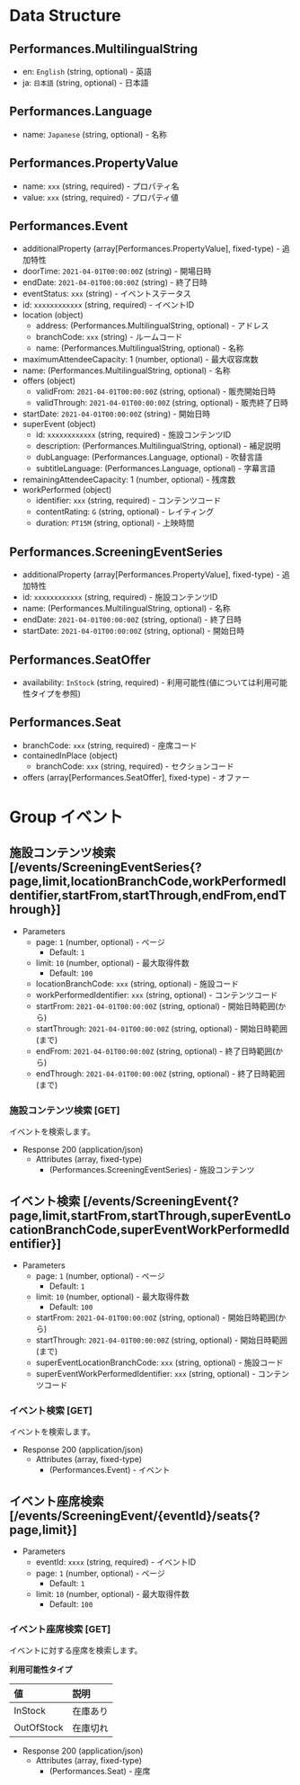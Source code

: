 # Data Structure

## Performances.MultilingualString
+ en: `English` (string, optional) - 英語
+ ja: `日本語` (string, optional) - 日本語

## Performances.Language
+ name: `Japanese` (string, optional) - 名称

## Performances.PropertyValue
+ name: `xxx` (string, required) - プロパティ名
+ value: `xxx` (string, required) - プロパティ値

## Performances.Event
+ additionalProperty (array[Performances.PropertyValue], fixed-type) - 追加特性
+ doorTime: `2021-04-01T00:00:00Z` (string) - 開場日時
+ endDate: `2021-04-01T00:00:00Z` (string) - 終了日時
+ eventStatus: `xxx` (string) - イベントステータス
+ id: `xxxxxxxxxxxx` (string, required) - イベントID
+ location (object)
    + address: (Performances.MultilingualString, optional) - アドレス
    + branchCode: `xxx` (string) - ルームコード
    + name: (Performances.MultilingualString, optional) - 名称
+ maximumAttendeeCapacity: 1 (number, optional) - 最大収容席数
+ name: (Performances.MultilingualString, optional) - 名称
+ offers (object)
    + validFrom: `2021-04-01T00:00:00Z` (string, optional) - 販売開始日時
    + validThrough: `2021-04-01T00:00:00Z` (string, optional) - 販売終了日時
+ startDate: `2021-04-01T00:00:00Z` (string) - 開始日時
+ superEvent (object)
    + id: `xxxxxxxxxxxx` (string, required) - 施設コンテンツID
    + description: (Performances.MultilingualString, optional) - 補足説明
    + dubLanguage: (Performances.Language, optional) - 吹替言語
    + subtitleLanguage: (Performances.Language, optional) - 字幕言語
+ remainingAttendeeCapacity: 1 (number, optional) - 残席数
+ workPerformed (object)
    + identifier: `xxx` (string, required) - コンテンツコード
    + contentRating: `G` (string, optional) - レイティング
    + duration: `PT15M` (string, optional) - 上映時間

## Performances.ScreeningEventSeries
+ additionalProperty (array[Performances.PropertyValue], fixed-type) - 追加特性
+ id: `xxxxxxxxxxxx` (string, required) - 施設コンテンツID
+ name: (Performances.MultilingualString, optional) - 名称
+ endDate: `2021-04-01T00:00:00Z` (string, optional) - 終了日時
+ startDate: `2021-04-01T00:00:00Z` (string, optional) - 開始日時

## Performances.SeatOffer
+ availability: `InStock` (string, required) - 利用可能性(値については利用可能性タイプを参照)

## Performances.Seat
+ branchCode: `xxx` (string, required) - 座席コード
+ containedInPlace (object)
    + branchCode: `xxx` (string, required) - セクションコード
+ offers (array[Performances.SeatOffer], fixed-type) - オファー

# Group イベント

## 施設コンテンツ検索 [/events/ScreeningEventSeries{?page,limit,locationBranchCode,workPerformedIdentifier,startFrom,startThrough,endFrom,endThrough}]

+ Parameters
    + page: `1` (number, optional) - ページ
      + Default: `1`
    + limit: `10` (number, optional) - 最大取得件数
      + Default: `100`
    + locationBranchCode: `xxx` (string, optional) - 施設コード
    + workPerformedIdentifier: `xxx` (string, optional) - コンテンツコード
    + startFrom: `2021-04-01T00:00:00Z` (string, optional) - 開始日時範囲(から)
    + startThrough: `2021-04-01T00:00:00Z` (string, optional) - 開始日時範囲(まで)
    + endFrom: `2021-04-01T00:00:00Z` (string, optional) - 終了日時範囲(から)
    + endThrough: `2021-04-01T00:00:00Z` (string, optional) - 終了日時範囲(まで)

### 施設コンテンツ検索 [GET]
イベントを検索します。

+ Response 200 (application/json)
    + Attributes (array, fixed-type)
        + (Performances.ScreeningEventSeries) - 施設コンテンツ

<!-- include(../response/400.md) -->

## イベント検索 [/events/ScreeningEvent{?page,limit,startFrom,startThrough,superEventLocationBranchCode,superEventWorkPerformedIdentifier}]

+ Parameters
    + page: `1` (number, optional) - ページ
      + Default: `1`
    + limit: `10` (number, optional) - 最大取得件数
      + Default: `100`
    + startFrom: `2021-04-01T00:00:00Z` (string, optional) - 開始日時範囲(から)
    + startThrough: `2021-04-01T00:00:00Z` (string, optional) - 開始日時範囲(まで)
    + superEventLocationBranchCode: `xxx` (string, optional) - 施設コード
    + superEventWorkPerformedIdentifier: `xxx` (string, optional) - コンテンツコード

### イベント検索 [GET]
イベントを検索します。

+ Response 200 (application/json)
    + Attributes (array, fixed-type)
        + (Performances.Event) - イベント

<!-- include(../response/400.md) -->

## イベント座席検索 [/events/ScreeningEvent/{eventId}/seats{?page,limit}]

+ Parameters
    + eventId: `xxxx` (string, required) - イベントID
    + page: `1` (number, optional) - ページ
      + Default: `1`
    + limit: `10` (number, optional) - 最大取得件数
      + Default: `100`

### イベント座席検索 [GET]
イベントに対する座席を検索します。

**利用可能性タイプ**

| 値         | 説明     |
| :--------- | :------- |
| InStock    | 在庫あり |
| OutOfStock | 在庫切れ |

+ Response 200 (application/json)
    + Attributes (array, fixed-type)
        + (Performances.Seat) - 座席

<!-- include(../response/400.md) -->
